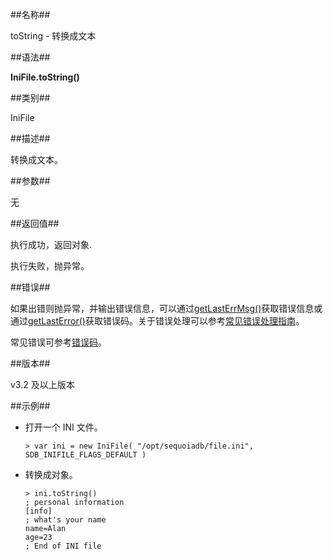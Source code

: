 ##名称##

toString - 转换成文本

##语法##

**IniFile.toString()**

##类别##

IniFile

##描述##

转换成文本。

##参数##

无

##返回值##

执行成功，返回对象.

执行失败，抛异常。

##错误##

如果出错则抛异常，并输出错误信息，可以通过[getLastErrMsg()](manual/Manual/Sequoiadb_Command/Global/getLastErrMsg.md)获取错误信息或通过[getLastError()](manual/Manual/Sequoiadb_Command/Global/getLastError.md)获取错误码。关于错误处理可以参考[常见错误处理指南](manual/FAQ/faq_sdb.md)。


常见错误可参考[错误码](manual/Manual/Sequoiadb_error_code.md)。

##版本##

v3.2 及以上版本

##示例##

* 打开一个 INI 文件。

    ```lang-javascript
    > var ini = new IniFile( "/opt/sequoiadb/file.ini", SDB_INIFILE_FLAGS_DEFAULT )
    ```

* 转换成对象。

    ```lang-javascript
    > ini.toString()
    ; personal information
    [info]
    ; what's your name
    name=Alan
    age=23
    ; End of INI file
    ```